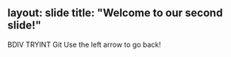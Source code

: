 layout: slide
title: "Welcome to our second slide!"
---
BDIV TRYINT Git
Use the left arrow to go back!
